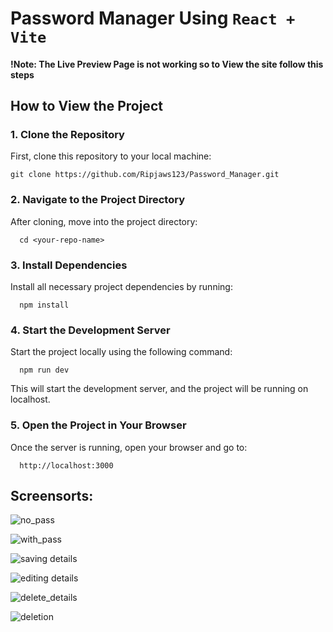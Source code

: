 # Password Manager Using `React + Vite`

#### !Note: The Live Preview Page is not working so to View the site follow this steps

## How to View the Project

### 1. Clone the Repository
   
First, clone this repository to your local machine:

    git clone https://github.com/Ripjaws123/Password_Manager.git

### 2. Navigate to the Project Directory

After cloning, move into the project directory:

      cd <your-repo-name>
      
### 3. Install Dependencies

Install all necessary project dependencies by running:

      npm install

### 4. Start the Development Server

Start the project locally using the following command:

      npm run dev
      
This will start the development server, and the project will be running on localhost.

### 5. Open the Project in Your Browser

Once the server is running, open your browser and go to:

      http://localhost:3000

## Screensorts:

![no_pass](https://github.com/user-attachments/assets/a36d251d-bc82-4bc5-9fd6-f6d1e1ed5362)

![with_pass](https://github.com/user-attachments/assets/e43b1aad-69e7-422e-a0c4-14fc7b3f2e6a)

![saving details](https://github.com/user-attachments/assets/5bcd700f-d79b-439f-ba2f-2dd9986464b1)

![editing details](https://github.com/user-attachments/assets/1cb65fd6-e98e-4053-878f-7ea1bfa20c48)

![delete_details](https://github.com/user-attachments/assets/4da9ada3-b57e-4e2c-948f-c6497d14478a)

![deletion](https://github.com/user-attachments/assets/72493805-4cdb-48dc-96cf-e3458b88e5c6)
